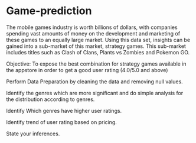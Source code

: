 # Game-prediction
The mobile games industry is worth billions of dollars, with companies spending vast amounts of
money on the development and marketing of these games to an equally large market. Using this
data set, insights can be gained into a sub-market of this market, strategy games. This sub-market
includes titles such as Clash of Clans, Plants vs Zombies and Pokemon GO.

Objective: To expose the best combination for strategy games available in the appstore in order to get a good user rating (4.0/5.0 and above) 

Perform Data Preparation by cleaning the data and removing null values.

 Identify the genres which are more significant and do simple analysis for the distribution according to genres.

 Identify Which genres have higher user ratings.

 Identify trend of user rating based on pricing.

 State your inferences.

